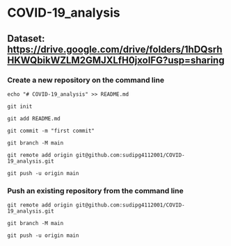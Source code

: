 # COVID-19_analysis

## Dataset: https://drive.google.com/drive/folders/1hDQsrhHKWQbikWZLM2GMJXLfH0jxoIFG?usp=sharing


### Create a new repository on the command line
`echo "# COVID-19_analysis" >> README.md`

`git init`

`git add README.md`

`git commit -m "first commit"`

`git branch -M main`

`git remote add origin git@github.com:sudipg4112001/COVID-19_analysis.git`

`git push -u origin main`

### Push an existing repository from the command line

`git remote add origin git@github.com:sudipg4112001/COVID-19_analysis.git`

`git branch -M main`

`git push -u origin main`
